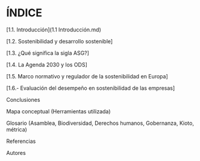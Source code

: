 # ÍNDICE

[1.1. Introducción](1.1 Introducción.md)

[1.2. Sostenibilidad y desarrollo sostenible]

[1.3. ¿Qué significa la sigla ASG?]

[1.4. La Agenda 2030 y los ODS]

[1.5. Marco normativo y regulador de la sostenibilidad en Europa]

[1.6.- Evaluación del desempeño en sostenibilidad de las empresas]

Conclusiones

Mapa conceptual (Herramientas utilizada)

Glosario (Asamblea, Biodiversidad, Derechos humanos, Gobernanza, Kioto, métrica)

Referencias

Autores


